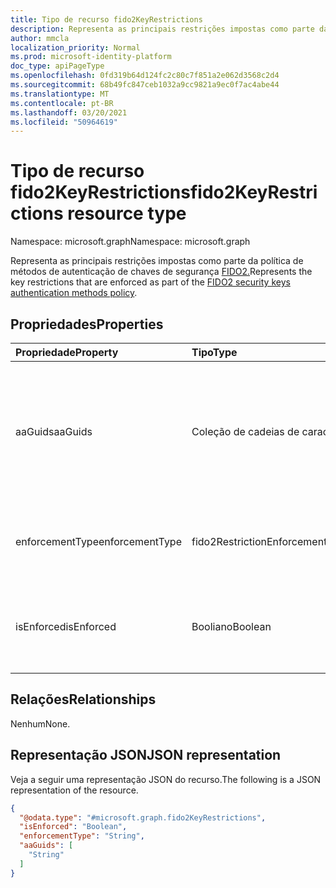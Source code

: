 ```yaml
---
title: Tipo de recurso fido2KeyRestrictions
description: Representa as principais restrições impostas como parte da política de métodos de autenticação de chaves de segurança FIDO2.
author: mmcla
localization_priority: Normal
ms.prod: microsoft-identity-platform
doc_type: apiPageType
ms.openlocfilehash: 0fd319b64d124fc2c80c7f851a2e062d3568c2d4
ms.sourcegitcommit: 68b49fc847ceb1032a9cc9821a9ec0f7ac4abe44
ms.translationtype: MT
ms.contentlocale: pt-BR
ms.lasthandoff: 03/20/2021
ms.locfileid: "50964619"
---
```

# <a name="fido2keyrestrictions-resource-type"></a><span data-ttu-id="05941-103">Tipo de recurso fido2KeyRestrictions</span><span class="sxs-lookup"><span data-stu-id="05941-103">fido2KeyRestrictions resource type</span></span>

<span data-ttu-id="05941-104">Namespace: microsoft.graph</span><span class="sxs-lookup"><span data-stu-id="05941-104">Namespace: microsoft.graph</span></span>

<span data-ttu-id="05941-105">Representa as principais restrições impostas como parte da política de métodos de autenticação de chaves de segurança [FIDO2.](../resources/fido2authenticationmethodconfiguration.md)</span><span class="sxs-lookup"><span data-stu-id="05941-105">Represents the key restrictions that are enforced as part of the [FIDO2 security keys authentication methods policy](../resources/fido2authenticationmethodconfiguration.md).</span></span>

## <a name="properties"></a><span data-ttu-id="05941-106">Propriedades</span><span class="sxs-lookup"><span data-stu-id="05941-106">Properties</span></span>
|<span data-ttu-id="05941-107">Propriedade</span><span class="sxs-lookup"><span data-stu-id="05941-107">Property</span></span>|<span data-ttu-id="05941-108">Tipo</span><span class="sxs-lookup"><span data-stu-id="05941-108">Type</span></span>|<span data-ttu-id="05941-109">Descrição</span><span class="sxs-lookup"><span data-stu-id="05941-109">Description</span></span>|
|:---|:---|:---|
|<span data-ttu-id="05941-110">aaGuids</span><span class="sxs-lookup"><span data-stu-id="05941-110">aaGuids</span></span>|<span data-ttu-id="05941-111">Coleção de cadeias de caracteres</span><span class="sxs-lookup"><span data-stu-id="05941-111">String collection</span></span>|<span data-ttu-id="05941-112">Uma coleção de GUIDs de Atestado do Autenticador.</span><span class="sxs-lookup"><span data-stu-id="05941-112">A collection of Authenticator Attestation GUIDs.</span></span> <span data-ttu-id="05941-113">Os AADGUIDs definem os principais tipos e fabricantes.</span><span class="sxs-lookup"><span data-stu-id="05941-113">AADGUIDs define key types and manufacturers.</span></span>|
|<span data-ttu-id="05941-114">enforcementType</span><span class="sxs-lookup"><span data-stu-id="05941-114">enforcementType</span></span>|<span data-ttu-id="05941-115">fido2RestrictionEnforcementType</span><span class="sxs-lookup"><span data-stu-id="05941-115">fido2RestrictionEnforcementType</span></span>|<span data-ttu-id="05941-116">Tipo de imposição.</span><span class="sxs-lookup"><span data-stu-id="05941-116">Enforcement type.</span></span> <span data-ttu-id="05941-117">Os valores possíveis são: `allow` e `block`.</span><span class="sxs-lookup"><span data-stu-id="05941-117">Possible values are: `allow`, `block`.</span></span>|
|<span data-ttu-id="05941-118">isEnforced</span><span class="sxs-lookup"><span data-stu-id="05941-118">isEnforced</span></span>|<span data-ttu-id="05941-119">Booliano</span><span class="sxs-lookup"><span data-stu-id="05941-119">Boolean</span></span>|<span data-ttu-id="05941-120">Determina se a imposição de chave configurada está habilitada.</span><span class="sxs-lookup"><span data-stu-id="05941-120">Determines if the configured key enforcement is enabled.</span></span>|

## <a name="relationships"></a><span data-ttu-id="05941-121">Relações</span><span class="sxs-lookup"><span data-stu-id="05941-121">Relationships</span></span>
<span data-ttu-id="05941-122">Nenhum</span><span class="sxs-lookup"><span data-stu-id="05941-122">None.</span></span>

## <a name="json-representation"></a><span data-ttu-id="05941-123">Representação JSON</span><span class="sxs-lookup"><span data-stu-id="05941-123">JSON representation</span></span>
<span data-ttu-id="05941-124">Veja a seguir uma representação JSON do recurso.</span><span class="sxs-lookup"><span data-stu-id="05941-124">The following is a JSON representation of the resource.</span></span>
<!-- {
  "blockType": "resource",
  "@odata.type": "microsoft.graph.fido2KeyRestrictions"
}
-->
``` json
{
  "@odata.type": "#microsoft.graph.fido2KeyRestrictions",
  "isEnforced": "Boolean",
  "enforcementType": "String",
  "aaGuids": [
    "String"
  ]
}
```
